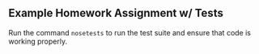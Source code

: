 ## Example Homework Assignment w/ Tests

Run the command `nosetests` to run the test suite and ensure that code is working properly.
